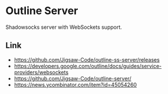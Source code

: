 # Outline Server

Shadowsocks server with WebSockets support.

## Link

* https://github.com/Jigsaw-Code/outline-ss-server/releases
* https://developers.google.com/outline/docs/guides/service-providers/websockets
* https://github.com/Jigsaw-Code/outline-server/
* https://news.ycombinator.com/item?id=45054260

